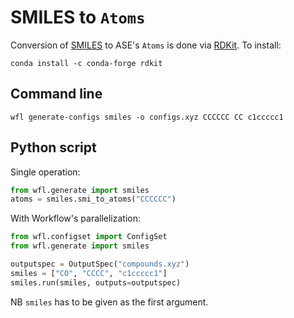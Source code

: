# SMILES to `Atoms` 

Conversion of [SMILES](https://en.wikipedia.org/wiki/Simplified_molecular-input_line-entry_system) to ASE's `Atoms` is done via [RDKit](http://rdkit.org/). To install: 

```
conda install -c conda-forge rdkit
```

## Command line

```
wfl generate-configs smiles -o configs.xyz CCCCCC CC c1ccccc1
```

## Python script

Single operation:

```python
from wfl.generate import smiles
atoms = smiles.smi_to_atoms("CCCCCC")
```

With Workflow's parallelization:

```python
from wfl.configset import ConfigSet
from wfl.generate import smiles

outputspec = OutputSpec("compounds.xyz")
smiles = ["CO", "CCCC", "c1ccccc1"]
smiles.run(smiles, outputs=outputspec)
```

NB `smiles` has to be given as the first argument. 
